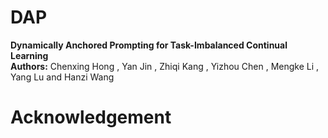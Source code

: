 # DAP
**Dynamically Anchored Prompting for Task-Imbalanced Continual Learning** \
**Authors:** Chenxing Hong , Yan Jin , Zhiqi Kang , Yizhou Chen , Mengke Li , Yang Lu and Hanzi Wang

# Acknowledgement
